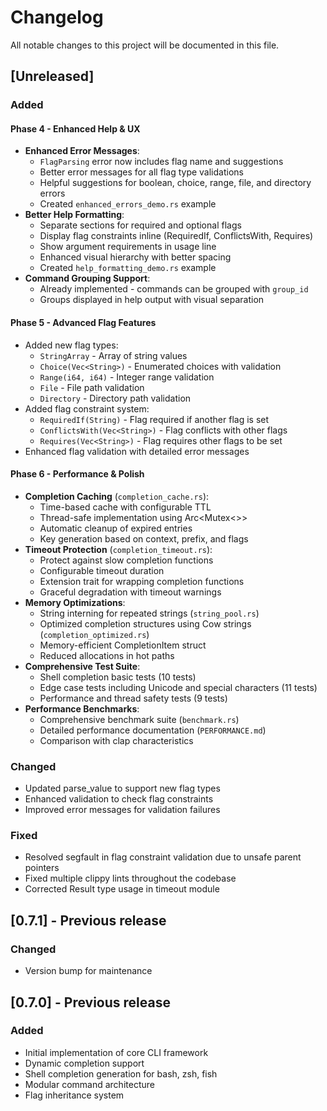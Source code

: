 # Changelog

All notable changes to this project will be documented in this file.

## [Unreleased]

### Added

#### Phase 4 - Enhanced Help & UX
- **Enhanced Error Messages**:
  - `FlagParsing` error now includes flag name and suggestions
  - Better error messages for all flag type validations
  - Helpful suggestions for boolean, choice, range, file, and directory errors
  - Created `enhanced_errors_demo.rs` example
- **Better Help Formatting**:
  - Separate sections for required and optional flags
  - Display flag constraints inline (RequiredIf, ConflictsWith, Requires)
  - Show argument requirements in usage line
  - Enhanced visual hierarchy with better spacing
  - Created `help_formatting_demo.rs` example
- **Command Grouping Support**:
  - Already implemented - commands can be grouped with `group_id`
  - Groups displayed in help output with visual separation

#### Phase 5 - Advanced Flag Features
- Added new flag types:
  - `StringArray` - Array of string values
  - `Choice(Vec<String>)` - Enumerated choices with validation
  - `Range(i64, i64)` - Integer range validation
  - `File` - File path validation
  - `Directory` - Directory path validation
- Added flag constraint system:
  - `RequiredIf(String)` - Flag required if another flag is set
  - `ConflictsWith(Vec<String>)` - Flag conflicts with other flags
  - `Requires(Vec<String>)` - Flag requires other flags to be set
- Enhanced flag validation with detailed error messages

#### Phase 6 - Performance & Polish
- **Completion Caching** (`completion_cache.rs`):
  - Time-based cache with configurable TTL
  - Thread-safe implementation using Arc<Mutex<>>
  - Automatic cleanup of expired entries
  - Key generation based on context, prefix, and flags
- **Timeout Protection** (`completion_timeout.rs`):
  - Protect against slow completion functions
  - Configurable timeout duration
  - Extension trait for wrapping completion functions
  - Graceful degradation with timeout warnings
- **Memory Optimizations**:
  - String interning for repeated strings (`string_pool.rs`)
  - Optimized completion structures using Cow strings (`completion_optimized.rs`)
  - Memory-efficient CompletionItem struct
  - Reduced allocations in hot paths
- **Comprehensive Test Suite**:
  - Shell completion basic tests (10 tests)
  - Edge case tests including Unicode and special characters (11 tests)
  - Performance and thread safety tests (9 tests)
- **Performance Benchmarks**:
  - Comprehensive benchmark suite (`benchmark.rs`)
  - Detailed performance documentation (`PERFORMANCE.md`)
  - Comparison with clap characteristics

### Changed
- Updated parse_value to support new flag types
- Enhanced validation to check flag constraints
- Improved error messages for validation failures

### Fixed
- Resolved segfault in flag constraint validation due to unsafe parent pointers
- Fixed multiple clippy lints throughout the codebase
- Corrected Result type usage in timeout module

## [0.7.1] - Previous release

### Changed
- Version bump for maintenance

## [0.7.0] - Previous release

### Added
- Initial implementation of core CLI framework
- Dynamic completion support
- Shell completion generation for bash, zsh, fish
- Modular command architecture
- Flag inheritance system